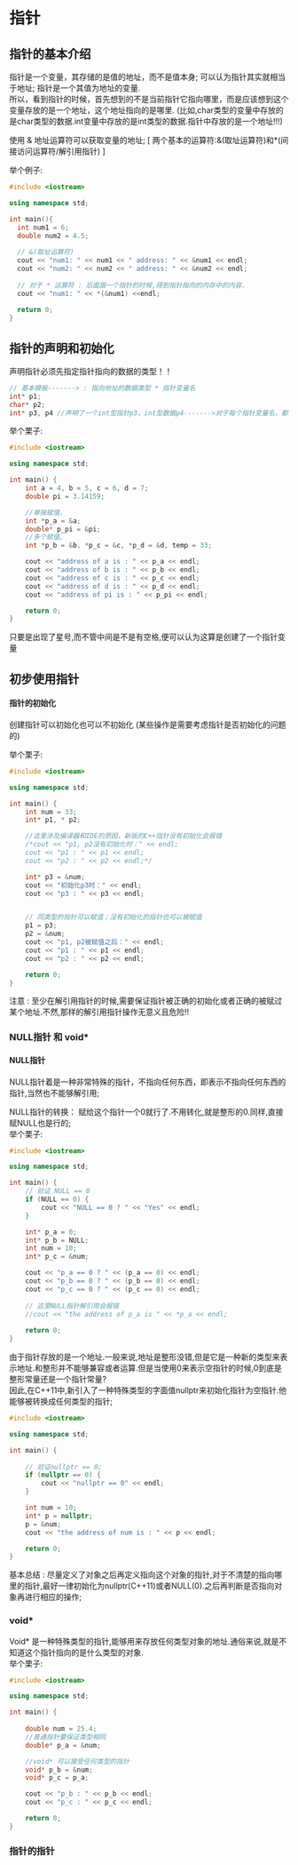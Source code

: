 # 指针
## 指针的基本介绍

指针是一个变量，其存储的是值的地址，而不是值本身; 可以认为指针其实就相当于地址; 指针是一个其值为地址的变量.  
所以，看到指针的时候，首先想到的不是当前指针它指向哪里，而是应该想到这个变量存放的是一个地址，这个地址指向的是哪里.  (比如,char类型的变量中存放的是char类型的数据.int变量中存放的是int类型的数据.指针中存放的是一个地址!!!)

使用 & 地址运算符可以获取变量的地址;  [ 两个基本的运算符:&(取址运算符)和*(间接访问运算符/解引用指针) ]  

举个例子:  
```c++
#include <iostream>

using namespace std;

int main(){
  int num1 = 6;
  double num2 = 4.5;
  
  // &(取址运算符)
  cout << "num1: " << num1 << " address: " << &num1 << endl;
  cout << "num2: " << num2 << " address: " << &num2 << endl;
  
  // 对于 * 运算符 : 后面跟一个指针的时候,得到指针指向的内存中的内容.
  cout << "num1: " << *(&num1) <<endl; 
  
  return 0;
}
```

## 指针的声明和初始化

声明指针必须先指定指针指向的数据的类型！！
```cpp
// 基本模板-------> : 指向地址的数据类型 * 指针变量名
int* p1;
char* p2;
int* p3, p4 //声明了一个int型指针p3，int型数据p4------->对于每个指针变量名，都需要使用一个*
```  

举个栗子:  
```c++
#include <iostream>

using namespace std;

int main() {
	int a = 4, b = 5, c = 6, d = 7;
	double pi = 3.14159;

	//单独赋值，
	int *p_a = &a;
	double* p_pi = &pi;
	//多个赋值,
	int *p_b = &b, *p_c = &c, *p_d = &d, temp = 33;

	cout << "address of a is : " << p_a << endl;
	cout << "address of b is : " << p_b << endl;
	cout << "address of c is : " << p_c << endl;
	cout << "address of d is : " << p_d << endl; 
	cout << "address of pi is : " << p_pi << endl;

	return 0;
}
```
只要是出现了星号,而不管中间是不是有空格,便可以认为这算是创建了一个指针变量


## 初步使用指针
#### 指针的初始化
创建指针可以初始化也可以不初始化 (某些操作是需要考虑指针是否初始化的问题的)  

举个栗子:
```c++
#include <iostream>

using namespace std;

int main() {
	int num = 33;
	int* p1, * p2;

	//这里涉及编译器和IDE的原因，新版的C++指针没有初始化会报错
	/*cout << "p1, p2没有初始化时：" << endl;
	cout << "p1 : " << p1 << endl;
	cout << "p2 : " << p2 << endl;*/

	int* p3 = &num;
	cout << "初始化p3时：" << endl;
	cout << "p3 : " << p3 << endl;


	// 同类型的指针可以赋值；没有初始化的指针也可以被赋值
	p1 = p3;
	p2 = &num;
	cout << "p1, p2被赋值之后：" << endl;
	cout << "p1 : " << p1 << endl;
	cout << "p2 : " << p2 << endl;

	return 0;
}
```
注意 : 至少在解引用指针的时候,需要保证指针被正确的初始化或者正确的被赋过某个地址.不然,那样的解引用指针操作无意义且危险!!

### NULL指针 和 void*
#### NULL指针
NULL指针着是一种非常特殊的指针，不指向任何东西，即表示不指向任何东西的指针,当然也不能够解引用;  

NULL指针的转换： 赋给这个指针一个0就行了.不用转化,就是整形的0.同样,直接赋NULL也是行的;  
举个栗子:  
```c++
#include <iostream>

using namespace std;

int main() {
	// 验证 NULL == 0 
	if (NULL == 0) {
		cout << "NULL == 0 ? " << "Yes" << endl;
	}

	int* p_a = 0;
	int* p_b = NULL;
	int num = 10;
	int* p_c = &num;

	cout << "p_a == 0 ? " << (p_a == 0) << endl;
	cout << "p_b == 0 ? " << (p_b == 0) << endl;
	cout << "p_c == 0 ? " << (p_c == 0) << endl;
	
	// 这里NULL指针解引用会报错
	//cout << "the address of p_a is " << *p_a << endl;
	
	return 0;
}
```

由于指针存放的是一个地址.一般来说,地址是整形没错,但是它是一种新的类型来表示地址.和整形并不能够兼容或者运算.但是当使用0来表示空指针的时候,0到底是整形常量还是一个指针常量?  
因此,在C++11中,新引入了一种特殊类型的字面值nullptr来初始化指针为空指针.他能够被转换成任何类型的指针;
```c++
#include <iostream>

using namespace std;

int main() {
	
	// 验证nullptr == 0;
	if (nullptr == 0) {
		cout << "nullptr == 0" << endl;
	}

	int num = 10;
	int* p = nullptr;
	p = &num;
	cout << "the address of num is : " << p << endl;

	return 0;
}
```
基本总结 : 尽量定义了对象之后再定义指向这个对象的指针,对于不清楚的指向哪里的指针,最好一律初始化为nullptr(C++11)或者NULL(0).之后再判断是否指向对象再进行相应的操作;  

### void*
Void\* 是一种特殊类型的指针,能够用来存放任何类型对象的地址.通俗来说,就是不知道这个指针指向的是什么类型的对象.  
举个栗子:  
```c++
#include <iostream>

using namespace std;

int main() {
	
	double num = 25.4;
	//普通指针要保证类型相同
	double* p_a = &num;

	//void* 可以接受任何类型的指针
	void* p_b = &num;
	void* p_c = p_a;

	cout << "p_b : " << p_b << endl;
	cout << "p_c : " << p_c << endl;

	return 0;
}
```

### 指针的指针
